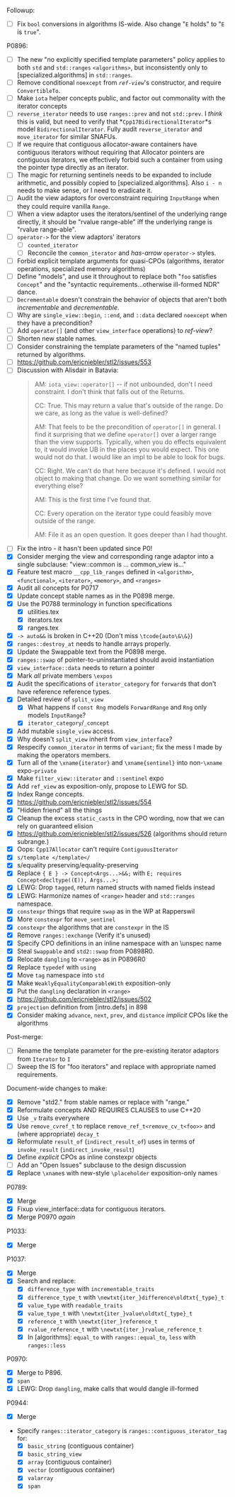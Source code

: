 Followup:
* [ ] Fix `bool` conversions in algorithms IS-wide. Also change "`E` holds" to "`E` is `true`".

P0896:
* [ ] The new "no explicitly specified template parameters" policy applies to both `std` and `std::ranges` `<algorithms>`, but inconsistently only to [specialized.algorithms] in `std::ranges`.
* [ ] Remove conditional `noexcept` from *`ref-view`*'s constructor, and require `ConvertibleTo`.
* [ ] Make `iota` helper concepts public, and factor out commonality with the iterator concepts
* [ ] `reverse_iterator` needs to use `ranges::prev` and not `std::prev`. I *think* this is valid, but need to verify that *`Cpp17BidirectionalIterator`*s model `BidirectionalIterator`. Fully audit `reverse_iterator` and `move_iterator` for similar SNAFUs.
* [ ] If we require that contiguous allocator-aware containers have contiguous iterators without requiring that Allocator pointers are contiguous iterators, we effectively forbid such a container from using the pointer type directly as an iterator.
* [ ] The magic for returning sentinels needs to be expanded to include arithmetic, and possibly copied to [specialized.algorithms]. Also `i - n` needs to make sense, or I need to eradicate it.
* [ ] Audit the view adaptors for overconstraint requiring `InputRange` when they could require vanilla `Range`.
* [ ] When a view adaptor uses the iterators/sentinel of the underlying range directly, it should be "rvalue range-able" iff the underlying range is "rvalue range-able".
* [ ] `operator->` for the view adaptors' iterators
  * [ ] `counted_iterator`
  * [ ] Reconcile the `common_iterator` and *has-arrow* `operator->` styles.
* [ ] Forbid explicit template arguments for quasi-CPOs (algorithms, iterator operations, specialized memory algorithms)
* [ ] Define "models", and use it throughout to replace both "`foo` satisfies `Concept`" and the "syntactic requirements...otherwise ill-formed NDR" dance.
* [ ] `Decrementable` doesn't constrain the behavior of objects that aren't both *incrementable* and *decrementable*.
* [ ] Why are `single_view::begin`, `::end`, and `::data` declared `noexcept` when they have a precondition?
* [ ] Add `operator[]` (and other `view_interface` operations) to *ref-view*?
* [ ] Shorten new stable names.
* [ ] Consider constraining the template parameters of the "named tuples" returned by algorithms.
* [ ] https://github.com/ericniebler/stl2/issues/553
* [ ] Discussion with Alisdair in Batavia:
  > AM: `iota_view::operator[]` -- if not unbounded, don't I need constraint. I don't think that falls out of the Returns.
  >
  > CC: True. This may return a value that's outside of the range. Do we care, as long as the value is well-defined?
  >
  > AM: That feels to be the precondition of `operator[]` in general. I find it surprising that we define `operator[]` over a larger range than the view supports. Typically, when you do effects equivalent to, it would invoke UB in the places you would expect. This one would not do that. I would like an impl to be able to look for bugs.
  >
  > CC: Right. We can't do that here because it's defined. I would not object to making that change. Do we want something similar for everything else?
  >
  > AM: This is the first time I've found that.
  >
  > CC: Every operation on the iterator type could feasibly move outside of the range.
  >
  > AM: File it as an open question. It goes deeper than I had thought.
* [ ] Fix the intro - it hasn't been updated since P0!
* [X] Consider merging the view and corresponding range adaptor into a single subclause: "view::common is ... common_view is..."
* [X] Feature test macro `__cpp_lib_ranges` defined in `<algorithm>`, `<functional>`, `<iterator>`, `<memory>`, and `<ranges>`
* [X] Audit all concepts for P0717
* [X] Update concept stable names as in the P0898 merge.
* [X] Use the P0788 terminology in function specifications
  * [X] utilities.tex
  * [X] iterators.tex
  * [X] ranges.tex
* [X] `-> auto&&` is broken in C++20 (Don't miss `\tcode{auto\&\&}`)
* [X] `ranges::destroy_at` needs to handle arrays properly.
* [X] Update the Swappable text from the P0898 merge.
* [X] `ranges::swap` of pointer-to-uninstantiated should avoid instantiation
* [X] `view_interface::data` needs to return a pointer
* [X] Mark *all* private members `\expos`
* [X] Audit the specifications of `iterator_category` for `forward`s that don't have reference reference types.
* [X] Detailed review of `split_view`
  * [X] What happens if `const Rng` models `ForwardRange` and `Rng` only models `InputRange`?
  * [X] `iterator_category`/`_concept`
* [X] Add mutable `single_view` access.
* [X] Why doesn't `split_view` inherit from `view_interface`?
* [X] Respecify `common_iterator` in terms of `variant`; fix the mess I made by making the operators members.
* [X] Turn all of the `\xname{iterator}` and `\xname{sentinel}` into non-`\xname` expo-`private`
* [X] Make `filter_view::iterator` and `::sentinel` expo
* [X] Add `ref_view` as exposition-only, propose to LEWG for SD.
* [X] Index Range concepts.
* [X] https://github.com/ericniebler/stl2/issues/554
* [X] "Hidden friend" all the things
* [X] Cleanup the excess `static_cast`s in the CPO wording, now that we can rely on guaranteed elision
* [X] https://github.com/ericniebler/stl2/issues/526 (algorithms should return subrange.)
* [X] Oops: `Cpp17Allocator` can't require `ContiguousIterator`
* [X] `s/template </template</`
* [X] s/equality preserving/equality-preserving
* [X] Replace `{ E } -> Concept<Args...>&&;` with `E; requires Concept<decltype((E)), Args...>;`
* [X] LEWG: Drop `tagged`, return named structs with named fields instead
* [X] LEWG: Harmonize names of `<range>` header and `std::ranges` namespace.
* [X] `constexpr` things that require `swap` as in the WP at Rapperswil
* [X] More `constexpr` for `move_sentinel`
* [X] `constexpr` the algorithms that are `constexpr` in the IS
* [X] Remove `ranges::exchange` (Verify it's unused)
* [X] Specify CPO definitions in an inline namespace with an \unspec name
* [X] Steal `Swappable` and `std2::swap` from P0898R0.
* [X] Relocate `dangling` to `<range>` as in P0896R0
* [X] Replace `typedef` with `using`
* [X] Move `tag` namespace into `std`
* [X] Make `WeaklyEqualityComparableWith` exposition-only
* [X] Put the `dangling` declaration in `<range>`
* [X] https://github.com/ericniebler/stl2/issues/502
* [X] `projection` definition from [intro.defs] in 898
* [X] Consider making `advance`, `next`, `prev`, and `distance` *implicit* CPOs like the algorithms

Post-merge:
* [ ] Rename the template parameter for the pre-existing iterator adaptors from `Iterator` to `I`
* [ ] Sweep the IS for "foo iterators" and replace with appropriate named requirements.

Document-wide changes to make:
* [X] Remove "std2." from stable names or replace with "range."
* [X] Reformulate concepts AND REQUIRES CLAUSES to use C++20
* [X] Use `_v` traits everywhere
* [X] Use `remove_cvref_t` to replace `remove_ref_t<remove_cv_t<foo>>` and (where appropriate) `decay_t`
* [X] Reformulate `result_of` (`indirect_result_of`) uses in terms of `invoke_result` (`indirect_invoke_result`)
* [X] Define *explicit* CPOs as inline constexpr objects
* [ ] Add an "Open Issues" subclause to the design discussion
* [X] Replace `\xname`s with new-style `\placeholder` exposition-only names

P0789:
* [X] Merge
* [X] Fixup view_interface::data for contiguous iterators.
* [X] Merge P0970 *again*

P1033:
* [X] Merge

P1037:
* [X] Merge
* [X] Search and replace:
  * [X] `difference_type` with `incrementable_traits`
  * [X] `difference_type_t` with `\newtxt{iter_}difference\oldtxt{_type}_t`
  * [X] `value_type` with `readable_traits`
  * [X] `value_type_t` with `\newtxt{iter_}value\oldtxt{_type}_t`
  * [X] `reference_t` with `\newtxt{iter_}reference_t`
  * [X] `rvalue_reference_t` with `\newtxt{iter_}rvalue_reference_t`
  * [X] In [algorithms]: `equal_to` with `ranges::equal_to`, `less` with `ranges::less`

P0970:
* [X] Merge to P896.
* [X] `span`
* [X] LEWG: Drop `dangling`, make calls that would dangle ill-formed

P0944:
* [X] Merge
* Specify `ranges::iterator_category` is `ranges::contiguous_iterator_tag` for:
  * [X] `basic_string` (contiguous container)
  * [X] `basic_string_view`
  * [X] `array` (contiguous container)
  * [X] `vector` (contiguous container)
  * [X] `valarray`
  * [X] `span`
